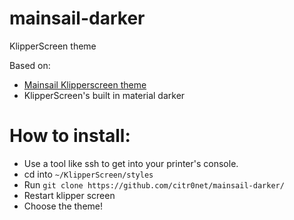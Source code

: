 # mainsail-darker
KlipperScreen theme

Based on:
* [Mainsail Klipperscreen theme](https://github.com/bumbeng/Klipperscreen-theme-mainsail)
* KlipperScreen's built in material darker


# How to install:
* Use a tool like ssh to get into your printer's console.
* cd into `~/KlipperScreen/styles`
* Run `git clone https://github.com/citr0net/mainsail-darker/`
* Restart klipper screen
* Choose the theme!
